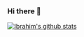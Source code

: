 ### Hi there 👋

<!--
**webdevsamurai/webdevsamurai** is a ✨ _special_ ✨ repository because its `README.md` (this file) appears on your GitHub profile.

Here are some ideas to get you started:

- 🔭 I’m currently working on ...
- 🌱 I’m currently learning ...
- 👯 I’m looking to collaborate on ...
- 🤔 I’m looking for help with ...
- 💬 Ask me about ...
- 📫 How to reach me: ...
- 😄 Pronouns: ...
- ⚡ Fun fact: ...
-->
[![Ibrahim's github stats](https://github-readme-stats-theta-two.vercel.app/api?username=webdevsamurai&show_icons=true)](https://github.com/anuraghazra/github-readme-stats)
